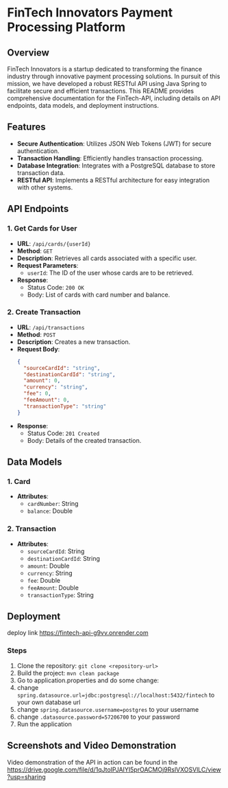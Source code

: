# FinTech Innovators Payment Processing Platform

## Overview

FinTech Innovators is a startup dedicated to transforming the finance industry through innovative payment processing solutions. In pursuit of this mission, we have developed a robust RESTful API using Java Spring to facilitate secure and efficient transactions. This README provides comprehensive documentation for the FinTech-API, including details on API endpoints, data models, and deployment instructions.

## Features

- **Secure Authentication**: Utilizes JSON Web Tokens (JWT) for secure authentication.
- **Transaction Handling**: Efficiently handles transaction processing.
- **Database Integration**: Integrates with a PostgreSQL database to store transaction data.
- **RESTful API**: Implements a RESTful architecture for easy integration with other systems.

## API Endpoints

### 1. Get Cards for User
- **URL**: `/api/cards/{userId}`
- **Method**: `GET`
- **Description**: Retrieves all cards associated with a specific user.
- **Request Parameters**:
  - `userId`: The ID of the user whose cards are to be retrieved.
- **Response**:
  - Status Code: `200 OK`
  - Body: List of cards with card number and balance.

### 2. Create Transaction
- **URL**: `/api/transactions`
- **Method**: `POST`
- **Description**: Creates a new transaction.
- **Request Body**:
  ```json
  {
    "sourceCardId": "string",
    "destinationCardId": "string",
    "amount": 0,
    "currency": "string",
    "fee": 0,
    "feeAmount": 0,
    "transactionType": "string"
  }
  ```
- **Response**:
  - Status Code: `201 Created`
  - Body: Details of the created transaction.

## Data Models

### 1. Card
- **Attributes**:
  - `cardNumber`: String
  - `balance`: Double

### 2. Transaction
- **Attributes**:
  - `sourceCardId`: String
  - `destinationCardId`: String
  - `amount`: Double
  - `currency`: String
  - `fee`: Double
  - `feeAmount`: Double
  - `transactionType`: String

## Deployment
deploy link https://fintech-api-g9vv.onrender.com
### Steps
1. Clone the repository: `git clone <repository-url>`
2. Build the project: `mvn clean package`
3. Go to application.properties and do some change:
4. change `spring.datasource.url=jdbc:postgresql://localhost:5432/fintech` to your own database url
5. change `spring.datasource.username=postgres` to your username
6. change `.datasource.password=57206700` to your password
7. Run the application

## Screenshots and Video Demonstration

Video demonstration of the API in action can be found in the https://drive.google.com/file/d/1qJtoIPJAIYI5prOACMOj9RslVXOSVlLC/view?usp=sharing

